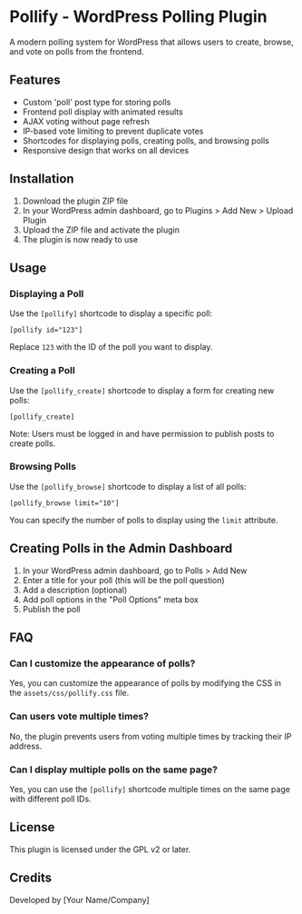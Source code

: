 
# Pollify - WordPress Polling Plugin

A modern polling system for WordPress that allows users to create, browse, and vote on polls from the frontend.

## Features

- Custom 'poll' post type for storing polls
- Frontend poll display with animated results
- AJAX voting without page refresh
- IP-based vote limiting to prevent duplicate votes
- Shortcodes for displaying polls, creating polls, and browsing polls
- Responsive design that works on all devices

## Installation

1. Download the plugin ZIP file
2. In your WordPress admin dashboard, go to Plugins > Add New > Upload Plugin
3. Upload the ZIP file and activate the plugin
4. The plugin is now ready to use

## Usage

### Displaying a Poll

Use the `[pollify]` shortcode to display a specific poll:

```
[pollify id="123"]
```

Replace `123` with the ID of the poll you want to display.

### Creating a Poll

Use the `[pollify_create]` shortcode to display a form for creating new polls:

```
[pollify_create]
```

Note: Users must be logged in and have permission to publish posts to create polls.

### Browsing Polls

Use the `[pollify_browse]` shortcode to display a list of all polls:

```
[pollify_browse limit="10"]
```

You can specify the number of polls to display using the `limit` attribute.

## Creating Polls in the Admin Dashboard

1. In your WordPress admin dashboard, go to Polls > Add New
2. Enter a title for your poll (this will be the poll question)
3. Add a description (optional)
4. Add poll options in the "Poll Options" meta box
5. Publish the poll

## FAQ

### Can I customize the appearance of polls?

Yes, you can customize the appearance of polls by modifying the CSS in the `assets/css/pollify.css` file.

### Can users vote multiple times?

No, the plugin prevents users from voting multiple times by tracking their IP address.

### Can I display multiple polls on the same page?

Yes, you can use the `[pollify]` shortcode multiple times on the same page with different poll IDs.

## License

This plugin is licensed under the GPL v2 or later.

## Credits

Developed by [Your Name/Company]
